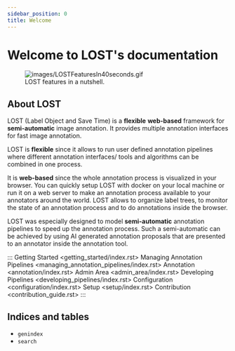 ```yaml
---
sidebar_position: 0
title: Welcome
---
```


# Welcome to LOST's documentation

<figure>
<img src="images/LOSTFeaturesIn40seconds.gif"
alt="images/LOSTFeaturesIn40seconds.gif" />
<figcaption>LOST features in a nutshell.</figcaption>
</figure>

## About LOST

LOST (Label Object and Save Time) is a **flexible** **web-based**
framework for **semi-automatic** image annotation. It provides multiple
annotation interfaces for fast image annotation.

LOST is **flexible** since it allows to run user defined annotation
pipelines where different annotation interfaces/ tools and algorithms
can be combined in one process.

It is **web-based** since the whole annotation process is visualized in
your browser. You can quickly setup LOST with docker on your local
machine or run it on a web server to make an annotation process
available to your annotators around the world. LOST allows to organize
label trees, to monitor the state of an annotation process and to do
annotations inside the browser.

LOST was especially designed to model **semi-automatic** annotation
pipelines to speed up the annotation process. Such a semi-automatic can
be achieved by using AI generated annotation proposals that are
presented to an annotator inside the annotation tool.

:::
Getting Started \<getting_started/index.rst\> Managing Annotation
Pipelines \<managing_annotation_pipelines/index.rst\> Annotation
\<annotation/index.rst\> Admin Area \<admin_area/index.rst\> Developing
Pipelines \<developing_pipelines/index.rst\> Configuration
\<configuration/index.rst\> Setup \<setup/index.rst\> Contribution
\<contribution_guide.rst\>
:::

## Indices and tables

- `genindex`
- `search`
